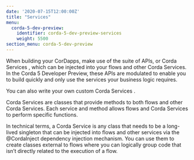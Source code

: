 ```yaml
---
date: '2020-07-15T12:00:00Z'
title: "Services"
menu:
  corda-5-dev-preview:
    identifier: corda-5-dev-preview-services
    weight: 5500
section_menu: corda-5-dev-preview
---
```


When building your CorDapps, make use of the suite of APIs, or Corda Services , which can be injected into your flows and other Corda Services. In the Corda 5 Developer Preview, these APIs are modulated to enable you to build quickly and only use the services your business logic requires.

You can also write your own custom Corda Services .


Corda Services are classes that provide methods to both flows and other Corda Services. Each service and method allows flows and Corda Services to perform specific functions.

In technical terms, a Corda Service is any class that needs to be a long-lived singleton that can be injected into flows and other services via the @CordaInject dependency injection mechanism. You can use them to create classes external to flows where you can logically group code that isn’t directly related to the execution of a flow.
